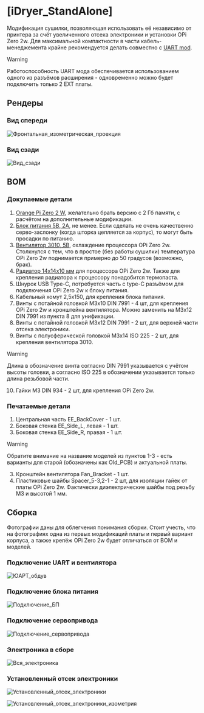 # [iDryer_StandAlone]

Модификация сушилки, позволяющая использовать её независимо от принтера за счёт увеличенного отсека электроники и установки OPi Zero 2w. Для максимальной компактности в части кабель-менеджемента крайне рекомендуется делать совместно с [UART mod](https://github.com/DieselFork/iDryer-Unit/tree/main/User-mods/hardware/UART%20mod).

>[!WARNING]
>Работоспособность UART мода обеспечивается использованием одного из разъёмов расширения - одновременно можно будет подключить только 2 EXT платы.

## Рендеры

### Вид спереди

![Фронтальная_изометрическая_проекция](IMG/Frontal_iso.png)

### Вид сзади

![Вид_сзади](IMG/Back_iso.png)

## BOM

### Докупаемые детали

1. [Orange Pi Zero 2 W](https://aliexpress.ru/item/1005007543231333.html), желательно брать версию с 2 Гб памяти, с расчётом на дополнительные модификации.
2. [Блок питания 5В, 2А](https://aliexpress.ru/item/1005001970797548.html?sku_id=12000018270798953), не менее. Если сделать не очень качественно серво-заслонку (когда шторка цепляется за корпус), то могут быть просадки по питанию.
3. [Вентилятор 3010, 5В](https://aliexpress.ru/item/4000256787938.html?sku_id=12000032631942721), охлаждение процессора OPi Zero 2w. Столкнулся с тем, что в простое (без работы сушилки) температура OPi Zero 2w поднимается примерно до 50 градусов (возможно, брак).
4. [Радиатор 14х14х10 мм](https://aliexpress.ru/item/32956250962.html?sku_id=12000030307252205) для процессора OPi Zero 2w. Также для крепления радиатора к процессору понадобится термопаста.
5. Шнурок USB Type-C, потребуется часть с type-C разъёмом для подключения OPi Zero 2w к блоку питания.
6. Кабельный хомут 2,5х150, для крепления блока питания.
7. Винты с потайной головкой M3x10 DIN 7991 - 4 шт, для крепления OPi Zero 2w и кронштейна вентилятора. Можно заменить на M3x12 DIN 7991 из пункта 8 для унификации. 
8. Винты с потайной головкой M3x12 DIN 7991 - 2 шт, для верхней части отсека электроники.
9. Винты с полусферической головкой M3x14 ISO 225 - 2 шт, для крепления вентилятора 3010.

>[!WARNING]
>Длина в обозначение винта согласно DIN 7991 указывается с учётом высоты головки, а согласно ISO 225 в обозначении указывается только длина резьбовой части.

10. Гайки M3 DIN 934 - 2 шт, для крепления OPi Zero 2w.

### Печатаемые детали

1. Центральная часть EE_BackCover - 1 шт.
2. Боковая стенка EE_Side_L, левая - 1 шт.
3. Боковая стенка EE_Side_R, правая - 1 шт.

>[!WARNING]
>Обратите внимание на название моделей из пунктов 1-3 - есть варианты для старой (обозначены как Old_PCB) и актуальной платы.

3. Кронштейн вентилятора Fan_Bracket - 1 шт.
4. Пластиковые шайбы Spacer_5-3,2-1 - 2 шт, для изоляции гайек от платы OPi Zero 2w. Фактически диэлектрические шайбы под резьбу М3 и высотой 1 мм.

## Сборка

Фотографии даны для облегчения понимания сборки. Стоит учесть, что на фотографиях одна из первых модификаций платы и первый вариант корпуса, а также крепёж OPi Zero 2w будет отличаться от BOM и моделей.

### Подключение UART и вентилятора

![ЮАРТ_обдув](IMG/UART_Fan_Connection.jpg)

### Подключение блока питания

![Подключение_БП](IMG/PSU_Connection.jpg)

### Подключение сервопривода

![Подключение_сервопривода](IMG/Servo_Connection.jpg)

### Электроника в сборе

![Вся_электроника](IMG/Full.jpg)

### Установленный отсек электроники

![Установленный_отсек_электроники](IMG/Assembled.jpg)

![Установленный_отсек_электроники_изометрия](IMG/Assembled_iso.jpg)

